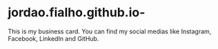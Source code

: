 # jordao.fialho.github.io-
This is my  business card. You can find my social medias like Instagram, Facebook, LinkedIn and GitHub.
